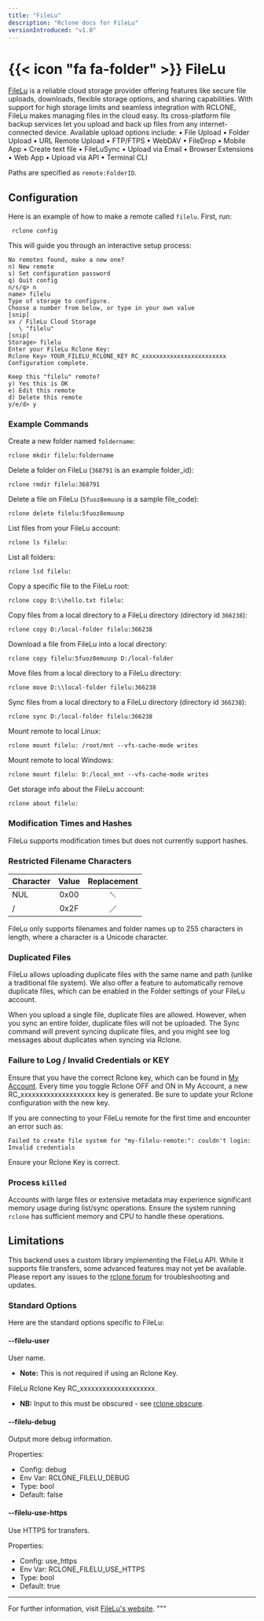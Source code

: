 ```yaml
---
title: "FileLu"
description: "Rclone docs for FileLu"
versionIntroduced: "v1.0"
---
```


# {{< icon "fa fa-folder" >}} FileLu

[FileLu](https://filelu.com/) is a reliable cloud storage provider offering features like secure file uploads, downloads, flexible storage options, and sharing capabilities. With support for high storage limits and seamless integration with RCLONE, FileLu makes managing files in the cloud easy. Its cross-platform file backup services let you upload and back up files from any internet-connected device. Available upload options include:
• File Upload
• Folder Upload
• URL Remote Upload
• FTP/FTPS
• WebDAV
• FileDrop
• Mobile App
• Create text file
• FileLuSync
• Upload via Email
• Browser Extensions
• Web App
• Upload via API
• Terminal CLI



Paths are specified as `remote:FolderID`.


## Configuration

Here is an example of how to make a remote called `filelu`. First, run:

     rclone config

This will guide you through an interactive setup process:

```
No remotes found, make a new one?
n) New remote
s) Set configuration password
q) Quit config
n/s/q> n
name> filelu
Type of storage to configure.
Choose a number from below, or type in your own value
[snip]
xx / FileLu Cloud Storage
   \ "filelu"
[snip]
Storage> filelu
Enter your FileLu Rclone Key:
Rclone Key> YOUR_FILELU_RCLONE_KEY RC_xxxxxxxxxxxxxxxxxxxxxxxx
Configuration complete.

Keep this "filelu" remote?
y) Yes this is OK
e) Edit this remote
d) Delete this remote
y/e/d> y
```

### Example Commands

Create a new folder named `foldername`:

    rclone mkdir filelu:foldername

Delete a folder on FileLu (`368791` is an example folder_id):

    rclone rmdir filelu:368791

Delete a file on FileLu (`5fuoz8emuunp` is a sample file_code):

    rclone delete filelu:5fuoz8emuunp

List files from your FileLu account:

    rclone ls filelu:

List all folders:

    rclone lsd filelu:

Copy a specific file to the FileLu root:

    rclone copy D:\\hello.txt filelu:

Copy files from a local directory to a FileLu directory (directory id `366238`):

    rclone copy D:/local-folder filelu:366238

Download a file from FileLu into a local directory:

    rclone copy filelu:5fuoz8emuunp D:/local-folder

Move files from a local directory to a FileLu directory:

    rclone move D:\\local-folder filelu:366238

Sync files from a local directory to a FileLu directory (directory id `366238`):

    rclone sync D:/local-folder filelu:366238
    
Mount remote to local Linux:

    rclone mount filelu: /root/mnt --vfs-cache-mode writes

Mount remote to local Windows:

    rclone mount filelu: D:/local_mnt --vfs-cache-mode writes


Get storage info about the FileLu account:

    rclone about filelu:

### Modification Times and Hashes

FileLu supports modification times but does not currently support hashes.

### Restricted Filename Characters

| Character | Value | Replacement |
| --------- |:-----:|:-----------:|
| NUL       | 0x00  | ␀           |
| /         | 0x2F  | ／          |

FileLu only supports filenames and folder names up to 255 characters in length, where a
character is a Unicode character.

### Duplicated Files

FileLu allows uploading duplicate files with the same name and path (unlike a traditional file system). We also offer a feature to automatically remove duplicate files, which can be enabled in the Folder settings of your FileLu account.

When you upload a single file, duplicate files are allowed. However, when you sync an entire folder, duplicate files will not be uploaded. The Sync command will prevent syncing duplicate files, and you might see log messages about duplicates when syncing via Rclone.



### Failure to Log / Invalid Credentials or KEY

Ensure that you have the correct Rclone key, which can be found in [My Account](https://filelu.com/account/). Every time you toggle Rclone OFF and ON in My Account, a new RC_xxxxxxxxxxxxxxxxxxxx key is generated. Be sure to update your Rclone configuration with the new key.

If you are connecting to your FileLu remote for the first time and encounter an error such as:

```
Failed to create file system for "my-filelu-remote:": couldn't login: Invalid credentials
```

Ensure your Rclone Key is correct.

### Process `killed`

Accounts with large files or extensive metadata may experience significant memory usage during list/sync operations. Ensure the system running `rclone` has sufficient memory and CPU to handle these operations.

## Limitations

This backend uses a custom library implementing the FileLu API. While it supports file transfers, some advanced features may not yet be available. Please report any issues to the [rclone forum](https://forum.rclone.org/) for troubleshooting and updates.

### Standard Options

Here are the standard options specific to FileLu:

#### --filelu-user

User name. 

- **Note:** This is not required if using an Rclone Key.

FileLu Rclone Key RC_xxxxxxxxxxxxxxxxxxxx.

- **NB:** Input to this must be obscured - see [rclone obscure](/commands/rclone_obscure/).

#### --filelu-debug

Output more debug information.

Properties:

- Config:      debug
- Env Var:     RCLONE_FILELU_DEBUG
- Type:        bool
- Default:     false

#### --filelu-use-https

Use HTTPS for transfers.

Properties:

- Config:      use_https
- Env Var:     RCLONE_FILELU_USE_HTTPS
- Type:        bool
- Default:     true

---

For further information, visit [FileLu's website](https://filelu.com/).
"""

